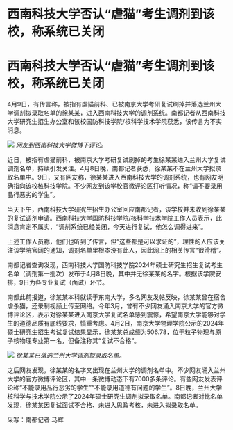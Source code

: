 # 西南科技大学否认“虐猫”考生调剂到该校，称系统已关闭

# 西南科技大学否认“虐猫”考生调剂到该校，称系统已关闭

4月9日，有传言称，被指有虐猫前科、已被南京大学考研复试刷掉并落选兰州大学调剂拟录取名单的徐某某，进入西南科技大学的调剂系统。南都记者从西南科技大学研究生招生办公室和该校国防科技学院/核科学技术学院获悉，该传言为不实消息。

![](https://inews.gtimg.com/om_bt/OH27xAnU5Ut2TMlFGyq4zWma86NviYO1fmvRPoDRmgglEAA/1000)
_网友到西南科技大学微博下评论。_

近日，被指有虐猫前科，被南京大学考研复试刷掉的考生徐某某进入兰州大学复试调剂名单，持续引发关注。4月8日晚，南都记者获悉，徐某某不在兰州大学拟录取名单中。9日，又有网友称，徐某某进入西南科技大学的调剂系统，也有网友明确指向该校核科技学院。不少网友到该学校官微评论区打听情况，称“请不要录用品行恶劣的学生”。

当天下午，西南科技大学研究生招生办公室回应南都记者，该学校并未收到徐某某的复试调剂申请。西南科技大学国防科技学院/核科学技术学院工作人员表示，此消息肯定不属实，“调剂系统已经关闭，今天进行复试，他怎么调得进来”。

上述工作人员称，他们也听到了传言，但“这些都是可以求证的”，理性的人应该关注该学院官网的通知，调剂名单里根本没有此人，因此网上的相关传言“很滑稽”。

南都记者查询发现，西南科技大学国防科技学院2024年硕士研究生招生复试考生名单（调剂第一批次）发布于4月8日晚，其中并无徐某某的名字。根据该学院安排，9日为各专业复试（面试）环节。

南都此前报道，徐某某本科就读于东南大学，多名网友发帖反映，徐某某曾在宿舍虐杀猫，还录制视频上传至网络。今年3月，曾有不少网友涌入南京大学的官方微博评论区，表示对徐某某进入南京大学复试名单感到震惊，希望南京大学能够对学生的道德品质有底线要求，慎重考虑。4月2日，南京大学物理学院公示的2024年硕士研究生招生考试复试结果显示，徐某某总成绩为506.78，位于粒子物理与原子核物理专业第一名，但备注称其“复试不合格”。

![](https://inews.gtimg.com/om_bt/OTkAaCENJmJBykRyXja7tl7S_6cQ24-Hhne9_9dNZedWgAA/1000)
_徐某某已落选兰州大学调剂拟录取名单。_

之后网友发现，徐某某的名字又出现在兰州大学的调剂名单中。不少网友涌入兰州大学的官方微博评论区，其中一条微博动态下有7000多条评论。有些网友发表评论称“不能录用品行恶劣的学生”“不能录用道德有问题的学生”。8日晚，兰州大学核科学与技术学院公示了2024年硕士研究生调剂拟录取名单。南都记者对比名单发现，徐某某因复试面试不合格、未进入思政考核，未进入拟录取名单。

采写：南都记者 马辉

